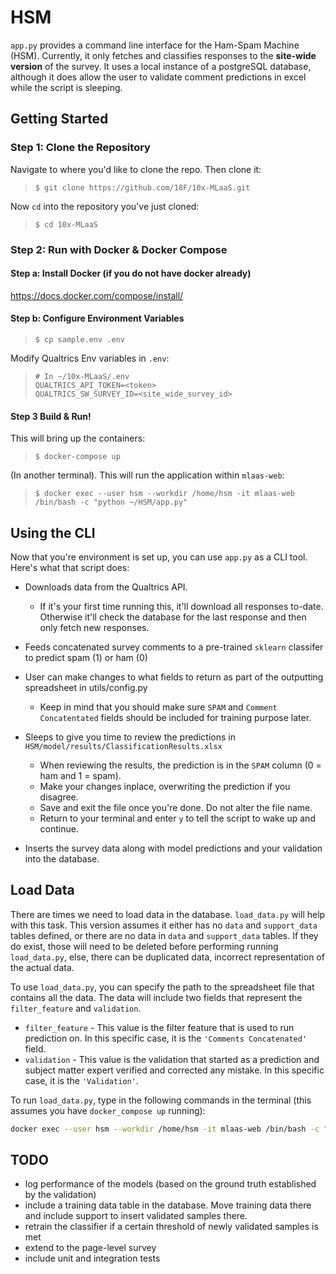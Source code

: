 # HSM
`app.py` provides a command line interface for the Ham-Spam Machine (HSM). Currently, it only fetches and classifies responses to the **site-wide version** of the survey. It uses a local instance of a postgreSQL database, although it does allow the user to validate comment predictions in excel while the script is sleeping.

## Getting Started

### Step 1: Clone the Repository
Navigate to where you'd like to clone the repo. Then clone it:
>`$ git clone https://github.com/18F/10x-MLaaS.git`

Now `cd` into the repository you've just cloned:
>`$ cd 10x-MLaaS`


### Step 2: Run with Docker & Docker Compose

#### Step a: Install Docker (if you do not have docker already)

https://docs.docker.com/compose/install/

#### Step b: Configure Environment Variables

>```
>$ cp sample.env .env
>```

Modify Qualtrics Env variables in `.env`:

>```
># In ~/10x-MLaaS/.env
>QUALTRICS_API_TOKEN=<token>
>QUALTRICS_SW_SURVEY_ID=<site_wide_survey_id>
>```


#### Step 3 Build & Run!  

This will bring up the containers:
>```
>$ docker-compose up
>```
  
(In another terminal).  This will run the application within `mlaas-web`:
>```
>$ docker exec --user hsm --workdir /home/hsm -it mlaas-web /bin/bash -c "python ~/HSM/app.py"
>```


## Using the CLI
Now that you're environment is set up, you can use `app.py` as a CLI tool. Here's what that script does:
 - Downloads data from the Qualtrics API. 
    - If it's your first time running this, it'll download all responses to-date. Otherwise it'll check the database for the last response and then only fetch new responses.
 - Feeds concatenated survey comments to a pre-trained `sklearn` classifer to predict spam (1) or ham (0)
 - User can make changes to what fields to return as part of the outputting spreadsheet in utils/config.py
   - Keep in mind that you should make sure `SPAM` and `Comment Concatentated` fields should be included for training purpose later.
 - Sleeps to give you time to review the predictions in  `HSM/model/results/ClassificationResults.xlsx`
    - When reviewing the results, the prediction is in the `SPAM` column (0 = ham and 1 = spam). 
    - Make your changes inplace, overwriting the prediction if you disagree.
    - Save and exit the file once you're done. Do not alter the file name.
    - Return to your terminal and enter `y` to tell the script to wake up and continue.

 - Inserts the survey data along with model predictions and your validation into the database.

 
## Load Data
There are times we need to load data in the database.  `load_data.py` will help with this task.  This version assumes it either has no `data` and `support_data` tables defined, or there are no data in `data` and `support_data` tables.  If they do exist, those will need to be deleted before performing running `load_data.py`, else, there can be duplicated data, incorrect representation of the actual data.

To use `load_data.py`, you can specify the path to the spreadsheet file that contains all the data.  The data will include two fields that represent the `filter_feature` and `validation`.
- `filter_feature` - This value is the filter feature that is used to run prediction on.  In this specific case, it is the `'Comments Concatenated'` field.
- `validation` - This value is the validation that started as a prediction and subject matter expert verified and corrected any mistake.  In this specific case, it is the `'Validation'`.

To run `load_data.py`, type in the following commands in the terminal (this assumes you have `docker_compose up` running):
```bash
docker exec --user hsm --workdir /home/hsm -it mlaas-web /bin/bash -c "cd HSM;python load_data.py <file>"
```


## TODO
 - log performance of the models (based on the ground truth established by the validation)
 - include a training data table in the database. Move training data there and include support to insert validated samples there.
 - retrain the classifier if a certain threshold of newly validated samples is met
 - extend to the page-level survey
 - include unit and integration tests
